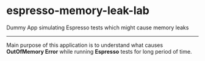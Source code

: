# espresso-memory-leak-lab
Dummy App simulating Espresso tests which might cause memory leaks

---

Main purpose of this application is to understand what causes __OutOfMemory Error__ while running __Espresso__ tests for long period of time.
